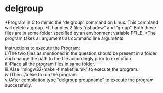 # delgroup

*Program in C to mimic the “delgroup” command on Linux. This command will delete a group. 
*It handles 2 files “gshadow” and “group”. Both these files are in some folder 
  specified by an environment variable PFILE. 
*The program takes all arguments as command line arguments

Instructions to execute the Program:<br />
i.)The two files as mentioned in the question should be present in a folder and change the path to the file accordingly prior to execution.<br />
ii.)Place all the program files in same folder.<br />
iii.)Use "mingw32-make -f makefile.mk" to execute the program.<br />
iv.)Then ./a.exe to run the program<br />
v.)After compilation type "delgroup groupname" to execute the program successfully.<br />
